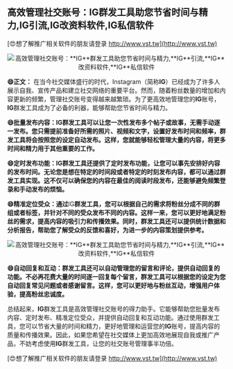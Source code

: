 ## **高效管理社交账号：**IG**群发工具助您节省时间与精力,**IG**引流,**IG**改资料软件,**IG**私信软件**

[😍想了解推广相关软件的朋友请登录 http://www.vst.tw](http://www.vst.tw)

 <center><img src="https://vst.tw/MP4/tuiguang/png/0.png" alt="高效管理社交账号：**IG**群发工具助您节省时间与精力,**IG**引流,**IG**改资料软件,**IG**私信软件"></center>

**😄正文：**
在当今社交媒体盛行的时代，Instagram（简称**IG**）已经成为了许多人展示自我、宣传产品和建立社交网络的重要平台。然而，随着粉丝数量的增加和内容更新的频繁，管理社交账号变得越来越繁琐。为了更高效地管理您的**IG**账号，**IG**群发工具成为了必备的利器，能够帮助您节省时间与精力。

**😄批量发布内容：**IG**群发工具可以让您一次性发布多个帖子或故事，无需手动逐一发布。您只需提前准备好所需的照片、视频和文字，设置好发布时间和频率，群发工具将会按照您的设定自动发布。这样，您就能够轻松管理大量的内容，将更多时间和精力用于其他重要的工作。**

**😄定时发布功能：**IG**群发工具还提供了定时发布功能，让您可以事先安排好内容的发布时间。无论您是想在特定的时间段或者特定的时刻发布内容，都可以通过群发工具实现。这不仅可以确保您的内容在最佳的阅读时段发布，还能够避免频繁登录和手动发布的烦恼。**

**😄精准定位受众：通过**IG**群发工具，您可以根据自己的需求将粉丝分成不同的群组或者标签，并针对不同的受众发布不同的内容。这样一来，您可以更好地满足粉丝的需求，提高内容的吸引力和传播效果。同时，群发工具还可以提供统计数据和分析报告，帮助您了解受众的反馈和喜好，为进一步的内容策划提供参考。**

 <center><img src="https://vst.tw/MP4/tuiguang/png/3.png" alt="高效管理社交账号：**IG**群发工具助您节省时间与精力,**IG**引流,**IG**改资料软件,**IG**私信软件"></center>

**😄自动回复和互动：群发工具还可以自动管理您的留言和评论，提供自动回复的功能。不必再花费大量的时间逐一回复每个留言，群发工具可以根据您的设定为您自动回复常见问题或者感谢留言。这样，您可以更好地与粉丝互动，增强用户体验，提高粉丝忠诚度。**

总结起来，**IG**群发工具是高效管理社交账号的得力助手。它能够帮助您批量发布内容、定时发布、精准定位受众，并提供自动回复和互动功能。通过使用群发工具，您可以节省大量的时间和精力，更好地管理和运营您的**IG**账号，提高内容的质量和传播效果。因此，如果您希望在社交媒体上更加高效地展现自我或推广产品，不妨考虑使用**IG**群发工具，让您的社交账号管理事半功倍。

[😍想了解推广相关软件的朋友请登录 http://www.vst.tw](http://www.vst.tw)




